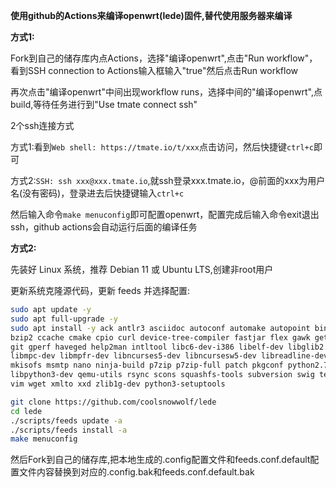 **使用github的Actions来编译openwrt(lede)固件,替代使用服务器来编译**

**方式1:**

Fork到自己的储存库内点Actions，选择"编译openwrt",点击"Run workflow"，看到SSH connection to Actions输入框输入"true"然后点击Run workflow

再次点击"编译openwrt"中间出现workflow runs，选择中间的"编译openwrt",点build,等待任务进行到"Use tmate connect ssh"

2个ssh连接方式

方式1:看到```Web shell: https://tmate.io/t/xxx```点击访问，然后快捷键```ctrl+c```即可

方式2:```SSH: ssh xxx@xxx.tmate.io```,就ssh登录xxx.tmate.io，@前面的xxx为用户名(没有密码)，登录进去后快捷键输入```ctrl+c```

然后输入命令``` make menuconfig ```即可配置openwrt，配置完成后输入命令exit退出ssh，github actions会自动运行后面的编译任务


**方式2:**

先装好 Linux 系统，推荐 Debian 11 或 Ubuntu LTS,创建非root用户

更新系统克隆源代码，更新 feeds 并选择配置:

   ```bash
   sudo apt update -y
   sudo apt full-upgrade -y
   sudo apt install -y ack antlr3 asciidoc autoconf automake autopoint binutils bison build-essential \
   bzip2 ccache cmake cpio curl device-tree-compiler fastjar flex gawk gettext gcc-multilib g++-multilib \
   git gperf haveged help2man intltool libc6-dev-i386 libelf-dev libglib2.0-dev libgmp3-dev libltdl-dev \
   libmpc-dev libmpfr-dev libncurses5-dev libncursesw5-dev libreadline-dev libssl-dev libtool lrzsz \
   mkisofs msmtp nano ninja-build p7zip p7zip-full patch pkgconf python2.7 python3 python3-pyelftools \
   libpython3-dev qemu-utils rsync scons squashfs-tools subversion swig texinfo uglifyjs upx-ucl unzip \
   vim wget xmlto xxd zlib1g-dev python3-setuptools
   
   git clone https://github.com/coolsnowwolf/lede
   cd lede
   ./scripts/feeds update -a
   ./scripts/feeds install -a
   make menuconfig
   ```
然后Fork到自己的储存库,把本地生成的.config配置文件和feeds.conf.default配置文件内容替换到对应的.config.bak和feeds.conf.default.bak
